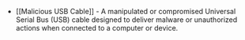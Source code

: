 - [[Malicious USB Cable]] - A manipulated or compromised Universal Serial Bus (USB) cable designed to deliver malware or unauthorized actions when connected to a computer or device.